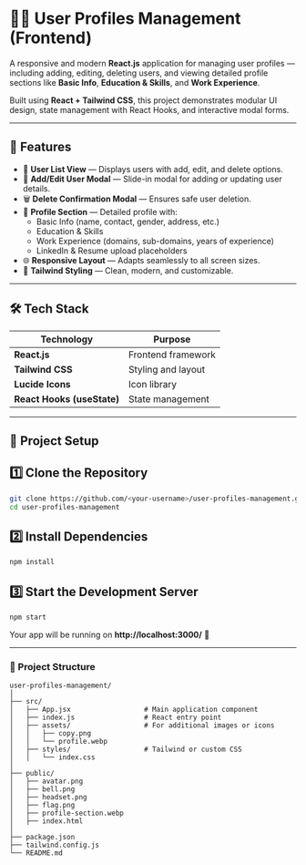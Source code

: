 # 🧑‍💼 User Profiles Management (Frontend)

A responsive and modern **React.js** application for managing user profiles — including adding, editing, deleting users, and viewing detailed profile sections like **Basic Info**, **Education & Skills**, and **Work Experience**.  

Built using **React + Tailwind CSS**, this project demonstrates modular UI design, state management with React Hooks, and interactive modal forms.

---

## 🚀 Features

- 👥 **User List View** — Displays users with add, edit, and delete options.  
- 📝 **Add/Edit User Modal** — Slide-in modal for adding or updating user details.  
- 🗑️ **Delete Confirmation Modal** — Ensures safe user deletion.  
- 👤 **Profile Section** — Detailed profile with:
  - Basic Info (name, contact, gender, address, etc.)
  - Education & Skills
  - Work Experience (domains, sub-domains, years of experience)
  - LinkedIn & Resume upload placeholders
- 🌐 **Responsive Layout** — Adapts seamlessly to all screen sizes.
- 🎨 **Tailwind Styling** — Clean, modern, and customizable.

---

## 🛠️ Tech Stack

| Technology | Purpose |
|-------------|----------|
| **React.js** | Frontend framework |
| **Tailwind CSS** | Styling and layout |
| **Lucide Icons** | Icon library |
| **React Hooks (useState)** | State management |

---

## 📂 Project Setup

## 1️⃣ Clone the Repository
```bash
git clone https://github.com/<your-username>/user-profiles-management.git
cd user-profiles-management
```

## 2️⃣ Install Dependencies
```bash
npm install
```

## 3️⃣ Start the Development Server
```bash
npm start
```

Your app will be running on **http://localhost:3000/** 🎉

---

### 🧱 Project Structure
```
user-profiles-management/
│
├── src/
│   ├── App.jsx                  # Main application component
│   ├── index.js                 # React entry point
│   ├── assets/                  # For additional images or icons
│   │   ├── copy.png
│   │   └── profile.webp
│   ├── styles/                  # Tailwind or custom CSS
│   │   └── index.css
│
├── public/
│   ├── avatar.png
│   ├── bell.png
│   ├── headset.png
│   ├── flag.png
│   ├── profile-section.webp
│   ├── index.html
│
├── package.json
├── tailwind.config.js
└── README.md

```

